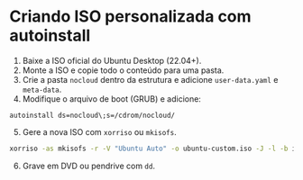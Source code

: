 # Criando ISO personalizada com autoinstall

1. Baixe a ISO oficial do Ubuntu Desktop (22.04+).
2. Monte a ISO e copie todo o conteúdo para uma pasta.
3. Crie a pasta `nocloud` dentro da estrutura e adicione `user-data.yaml` e `meta-data`.
4. Modifique o arquivo de boot (GRUB) e adicione:

```
autoinstall ds=nocloud\;s=/cdrom/nocloud/
```

5. Gere a nova ISO com `xorriso` ou `mkisofs`.

```bash
xorriso -as mkisofs -r -V "Ubuntu Auto" -o ubuntu-custom.iso -J -l -b isolinux/isolinux.bin   -c isolinux/boot.cat -no-emul-boot -boot-load-size 4 -boot-info-table ./ISO_DIR
```

6. Grave em DVD ou pendrive com `dd`.
